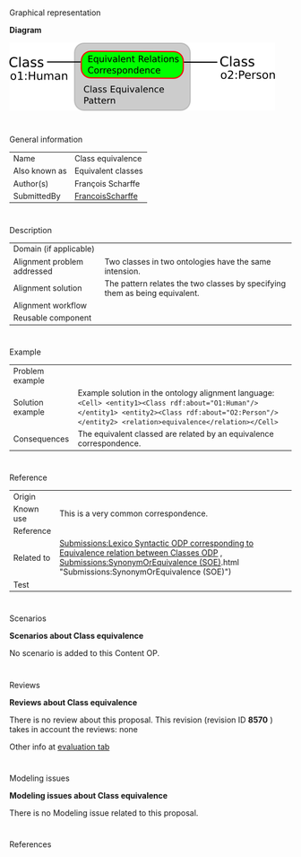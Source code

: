 # 

 Graphical representation



__Diagram__ 





[![Image:class-equivalence.png](public/images/7/79/Class-equivalence.png)](../Image/Class-equivalence.png "Image:class-equivalence.png")





# 

 General information




|  |  |
| --- | --- |
|  Name  |  Class equivalence  |
|  Also known as  |  Equivalent classes  |
|  Author(s)  |  François Scharffe  |
|  SubmittedBy  | [FrancoisScharffe](../User/FrancoisScharffe "User:FrancoisScharffe")  |



  





# 

 Description




|  |  |
| --- | --- |
|  Domain (if applicable)  |  |
|  Alignment problem addressed  |  Two classes in two ontologies have the same intension.  |
|  Alignment solution  |  The pattern relates the two classes by specifying them as being equivalent.  |
|  Alignment workflow  |  |
|  Reusable component  |  |



  





# 

 Example




|  |  |
| --- | --- |
|  Problem example  |  |
|  Solution example  |  Example solution in the ontology alignment language: ```<Cell> <entity1><Class rdf:about="O1:Human"/></entity1> <entity2><Class rdf:about="O2:Person"/></entity2> <relation>equivalence</relation></Cell>``` |
|  Consequences  |  The equivalent classed are related by an equivalence correspondence.  |



  





# 

 Reference




|  |  |
| --- | --- |
|  Origin  |  |
|  Known use  |  This is a very common correspondence.  |
|  Reference  |  |
|  Related to  | [Submissions:Lexico Syntactic ODP corresponding to Equivalence relation between Classes ODP](../Submissions/Lexico_Syntactic_ODP_corresponding_to_Equivalence_relation_between_Classes_ODP "Submissions:Lexico Syntactic ODP corresponding to Equivalence relation between Classes ODP")  , [Submissions:SynonymOrEquivalence (SOE)](../Submissions/SynonymOrEquivalence_(SOE)).html "Submissions:SynonymOrEquivalence (SOE)")  |
|  Test  |  |



  





# 

 Scenarios




__Scenarios about Class equivalence__ 


 No scenario is added to this Content OP.
 




# 

 Reviews




__Reviews about Class equivalence__ 


 There is no review about this proposal.
This revision (revision ID
 __8570__ 
 ) takes in account the reviews: none
 



 Other info at
 [evaluation tab](http://ontologydesignpatterns.org/wiki/index.php?title=Submissions:Class_equivalence&action=evaluation "http://ontologydesignpatterns.org/wiki/index.php?title=Submissions:Class_equivalence&action=evaluation") 





  





# 

 Modeling issues




__Modeling issues about Class equivalence__ 


 There is no Modeling issue related to this proposal.
 




  





# 

 References